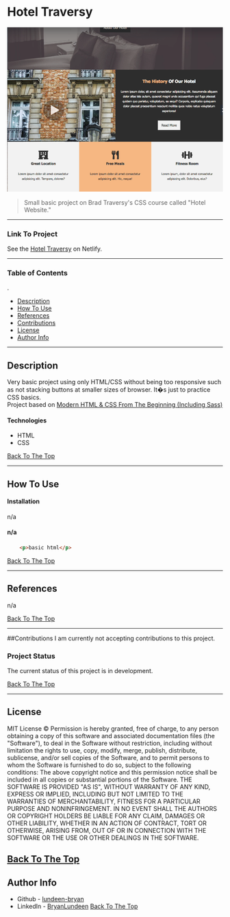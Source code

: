 # Hotel Traversy
![udemy screenshot](.\images\project.png)
> Small basic project on Brad Traversy's CSS course called "Hotel Website."

---

### Link To Project
See the [Hotel Traversy]() on Netlify.

---

### Table of Contents
.
- [Description](#description)
- [How To Use](#how-to-use)
- [References](#references)
- [Contributions](#contributions)
- [License](#license)
- [Author Info](#author-info)

---

## Description
Very basic project using only HTML/CSS without being too responsive such as not stacking buttons at smaller sizes of browser. It�s just to practice CSS basics.  
Project based on [Modern HTML & CSS From The Beginning (Including Sass)]( https://www.udemy.com/course/modern-html-css-from-the-beginning/)
#### Technologies
- HTML
- CSS

[Back To The Top](#hotel-traversy)

---
## How To Use
#### Installation
n/a
#### n/a
```html
    <p>basic html</p>
```

[Back To The Top](#hotel-traversy)

---
## References
n/a

[Back To The Top](#hotel-traversy)

---
##Contributions
I am currently not accepting contributions to this project.
### Project Status
The current status of this project is in development. 

[Back To The Top](#hotel-traversy)

---
## License
MIT License
&copy; Permission is hereby granted, free of charge, to any person obtaining a copy of this software and associated documentation files (the "Software"), to deal in the Software without restriction, including without limitation the rights to use, copy, modify, merge, publish, distribute, sublicense, and/or sell copies of the Software, and to permit persons to whom the Software is furnished to do so, subject to the following conditions: The above copyright notice and this permission notice shall be included in all copies or substantial portions of the Software. THE SOFTWARE IS PROVIDED "AS IS", WITHOUT WARRANTY OF ANY KIND, EXPRESS OR IMPLIED, INCLUDING BUT NOT LIMITED TO THE WARRANTIES OF MERCHANTABILITY, FITNESS FOR A PARTICULAR PURPOSE AND NONINFRINGEMENT. IN NO EVENT SHALL THE AUTHORS OR COPYRIGHT HOLDERS BE LIABLE FOR ANY CLAIM, DAMAGES OR OTHER LIABILITY, WHETHER IN AN ACTION OF CONTRACT, TORT OR OTHERWISE, ARISING FROM, OUT OF OR IN CONNECTION WITH THE SOFTWARE OR THE USE OR OTHER DEALINGS IN THE SOFTWARE.

[Back To The Top](#)
---
## Author Info
- Github - [lundeen-bryan](https://github.com/lundeen-bryan)
- LinkedIn - [BryanLundeen](https://www.linkedin.com/in/bryanlundeen/)
[Back To The Top](#)

